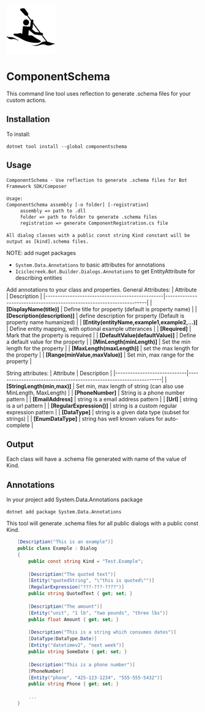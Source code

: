 ![icon](icon.png)

# ComponentSchema
This command line tool uses reflection to generate .schema files for your custom actions.

## Installation
To install:

```dotnet tool install --global componentschema```


## Usage
```
ComponentSchema - Use reflection to generate .schema files for Bot Framework SDK/Composer

Usage:
ComponentSchema assembly [-o folder] [-registration]
     assembly => path to .dll
     folder => path to folder to generate .schema files
     registration => generate ComponentRegistration.cs file

All dialog classes with a public const string Kind constant will be output as [kind].schema files.
```

NOTE: add nuget packages
* ```System.Data.Annotations``` to basic attributes for annotations
* ```Iciclecreek.Bot.Builder.Dialogs.Annotations``` to get EntityAttribute for describing entities

Add annotations to your class and properties.
General Attributes:
| Attribute                                      | Description                                                          |
|------------------------------------------------|----------------------------------------------------------------------|
| **[DisplayName(title)]**                       | Define title for property (default is property name)                 |
| **[Description(description)]**                 | define description for property (Default is property name humanized) |
| **[Entity(entityName,example1,example2,...)]** | Define entity mapping, with optional example utterances              |
| **[Required]**                                 | Mark that the property is required                                   |
| **[DefaultValue(defaultValue)]**               | Define a default value for the property                              |
| **[MinLength(minLength)]**                     | Set the min length for the property                                  |
| **[MaxLength(maxLength)]**                     | set the max length for the property                                  |
| **[Range(minValue,maxValue)]**                 | Set min, max range for the property                                  |

String attributes:
| Attribute                   | Description                                                       |
|-----------------------------|-------------------------------------------------------------------|
| **[StringLength(min,max)]** | Set min, max length of string (can also use MinLength, MaxLength) |
| **[PhoneNumber]**           | String is a phone number pattern                                  |
| **[EmailAddress]**          | string is a email address pattern                                 |
| **[Url]**                   | string is a url pattern                                           |
| **[RegularExpression()]**   | string is a custom regular expression pattern                     |
| **[DataType]**              | string is a given data type (subset for strings)                  |
| **[EnumDataType]**          | string has well known values for auto-complete                    |


## Output
Each class will have a .schema file generated with name of the value of Kind.
 
## Annotations
In your project add System.Data.Annotations package

```dotnet add package System.Data.Annotations```

This tool will generate .schema files for all public dialogs with a public const Kind.

```csharp
    [Description("This is an example")]
    public class Example : Dialog
    {
        public const string Kind = "Test.Example";

        [Description("The quoted text")]
        [Entity("quotedString", "\"this is quoted\"")]
        [RegularExpression("???-???-????")]
        public string QuotedText { get; set; }

        [Description("The amount")]
        [Entity("unit", "1 lb", "two pounds", "three lbs")]
        public float Amount { get; set; }

        [Description("This is a string which consumes dates")]
        [DataType(DataType.Date)]
        [Entity("datetimev2", "next week")]
        public string SomeDate { get; set; }

        [Description("This is a phone number")]
        [PhoneNumber]
        [Entity("phone", "425-123-1234", "555-555-5432")]
        public string Phone { get; set; }
        
        ...
    }
```

